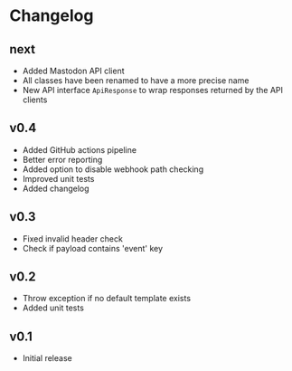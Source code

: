 # Changelog

## next

* Added Mastodon API client
* All classes have been renamed to have a more precise name
* New API interface `ApiResponse` to wrap responses returned by the API clients

## v0.4

* Added GitHub actions pipeline
* Better error reporting
* Added option to disable webhook path checking
* Improved unit tests
* Added changelog

## v0.3

* Fixed invalid header check
* Check if payload contains 'event' key

## v0.2

* Throw exception if no default template exists
* Added unit tests

## v0.1

* Initial release
